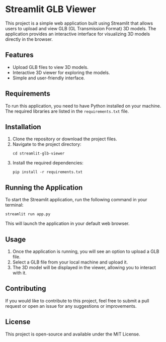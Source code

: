 # Streamlit GLB Viewer

This project is a simple web application built using Streamlit that allows users to upload and view GLB (GL Transmission Format) 3D models. The application provides an interactive interface for visualizing 3D models directly in the browser.

## Features

- Upload GLB files to view 3D models.
- Interactive 3D viewer for exploring the models.
- Simple and user-friendly interface.

## Requirements

To run this application, you need to have Python installed on your machine. The required libraries are listed in the `requirements.txt` file.

## Installation

1. Clone the repository or download the project files.
2. Navigate to the project directory:
   ```
   cd streamlit-glb-viewer
   ```
3. Install the required dependencies:
   ```
   pip install -r requirements.txt
   ```

## Running the Application

To start the Streamlit application, run the following command in your terminal:
```
streamlit run app.py
```

This will launch the application in your default web browser.

## Usage

1. Once the application is running, you will see an option to upload a GLB file.
2. Select a GLB file from your local machine and upload it.
3. The 3D model will be displayed in the viewer, allowing you to interact with it.

## Contributing

If you would like to contribute to this project, feel free to submit a pull request or open an issue for any suggestions or improvements.

## License

This project is open-source and available under the MIT License.